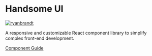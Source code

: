 # Handsome UI

[![ryanbrandt](https://circleci.com/gh/ryanbrandt/handsome-ui.svg?style=svg)](https://app.circleci.com/pipelines/github/ryanbrandt/handsome-ui)

A responsive and customizable React component library to simplify complex front-end development.

[Component Guide](http://handsomeui-documentation.s3-website-us-east-1.amazonaws.com/)
